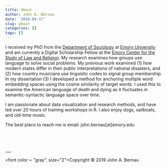 ```yaml
---
title: About
author: John A. Bernau
date: '2018-04-17'
slug: about
categories: []
tags: []
---
```


I received my PhD from the [Department of Sociology](http://sociology.emory.edu/home/index.html) at [Emory University](http://www.emory.edu/home/index.html) and am currently a Digital Scholarship Fellow at the [Emory Center for the Study of Law and Religion](http://cslr.law.emory.edu/). My research examines how groups use language to solve social problems. My previous work examined (1) how modern states differ in their public interpretations of national disasters, and (2) how country musicians use linguistic codes to signal group membership. In my dissertation (3) I developed a method for anchoring multiple word embedding spaces using the cosine similarity of target words. I used this to examine the American language of death and dying as it fluctuates in semantic-syntactic language space over time.

I am passionate about data visualization and research methods, and have led over 20 hours of training workshops in R. I also enjoy dogs, sailboats, and old-time music. 

The best place to reach me is email: john.bernau[at]emory.edu

<br>
<br>
<br>
___

<font color = "gray", size="2">Copyright &copy; 2019 John A. Bernau</font>
